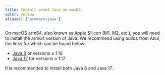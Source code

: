 ```yaml
---
title: Install arm64 Java on macOS
color: yellow
aliases: ['armmacosjava']
---
```


On macOS arm64, also known as Apple Silicon (M1, M2, etc.), you will need to install the arm64 version of Java. We recommend using builds from Azul, the links for which can be found below:

- [Java 8](https://www.azul.com/downloads/?version=java-8-lts&os=macos&architecture=arm-64-bit&package=jdk#zulu) or versions ≤ 1.16
- [Java 17](https://www.azul.com/downloads/?version=java-17-lts&os=macos&architecture=arm-64-bit&package=jdk#zulu) for versions ≥ 1.17

It is recommended to install both Java 8 and Java 17.
